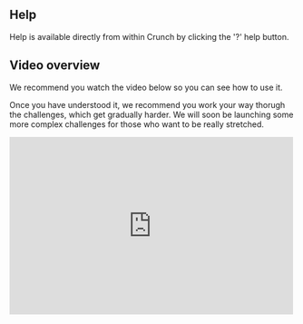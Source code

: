 ## Help
Help is available directly from within Crunch by clicking the '?' help button.

## Video overview
We recommend you watch the video below so you can see how to use it.

Once you have understood it, we recommend you work your way thorugh the challenges, which get gradually harder. We will soon be launching some more complex challenges for those who want to be really stretched.

<iframe src="https://player.vimeo.com/video/130090893" width="500" height="313" frameborder="0" webkitallowfullscreen mozallowfullscreen allowfullscreen></iframe>
